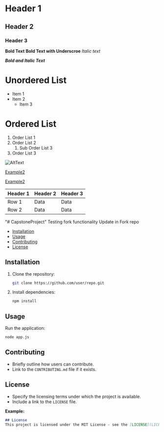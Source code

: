 # Header 1
## Header 2
### Header 3

**Bold Text**
__Bold Text with Underscroe__
_Italic text_

***Bold and Italic Text***

# Unordered List
+ Item 1
+ Item 2
   + Item 3
 
# Ordered List  
1. Order List 1
2. Order List 2
   1. Sub Order List 3
3. Order List 3

![AltText](https://example.com/image.jpg)


[Example2](https://example.com)

[Example2](https://example.com "Navigate to Example.com")


| Header 1 | Header 2 | Header 3 |
|----------|----------|--------------------|
| Row 1    | Data     | Data     |
| Row 2    | Data     | Data     |






"# CapstoneProject" 
Testing fork functionality
Update in Fork repo

- [Installation](#installation)
- [Usage](#usage)
- [Contributing](#contributing)
- [License](#license)

## Installation
1. Clone the repository:
   ```bash
   git clone https://github.com/user/repo.git
   ```
2. Install dependencies:
   ```bash
   npm install
   ```

## Usage
  Run the application:
  ```bash
  node app.js
  ```

## Contributing
- Briefly outline how users can contribute.
- Link to the `CONTRIBUTING.md` file if it exists.

## License
- Specify the licensing terms under which the project is available.
- Include a link to the `LICENSE` file.

**Example:**
```markdown
## License
This project is licensed under the MIT License - see the [LICENSE](LICENSE) file for details.

